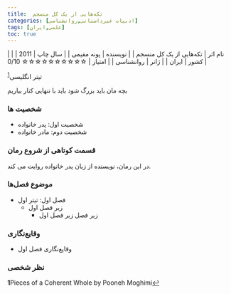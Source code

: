 ```yaml
---
title:  تکه‌هایی از یک کل منسجم 
categories: [ادبیات غیر‌داستانی,روانشناسی]
tags: [علمی,ایران]
toc: true
---
```


| نام اثر | تکه‌هایی از یک کل منسجم |
| نویسنده | پونه مقیمی |
| سال چاپ | 2011 |
| کشور | ایران |
| ژانر | روانشناسی |
| امتیاز | ☆☆☆☆☆☆☆☆☆☆ 0/10 |

تیتر انگلیسی<sup id="a1">[1](#f1)</sup>

بچه مان باید بزرگ شود
باید با تنهایی کنار بیاریم


### شخصیت ها
- شخصیت اول: پدر خانواده
- شخصیت دوم: مادر خانواده

### قسمت کوتاهی از شروع رمان
در این رمان، نویسنده از زبان پدر خانواده روایت می کند.

### موضوع فصل‌ها
- فصل اول: تیتر اول
  - زیر فصل اول
    - زیر فصل زیر فصل اول

### وقایع‌نگاری
- وقایع‌نگاری فصل اول

### نظر شخصی

<b id="f1">1</b><span class="footnote">Pieces of a Coherent Whole by Pooneh Moghimi</span>[↩](#a1)


